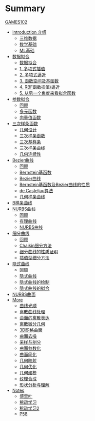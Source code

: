 # Summary

[GAMES102](README.md)

- [Introduction 介绍]()
  - [三维数据](Introduction/3DData.md)
  - [数学基础](Introduction/MathBasic.md)
  - [ML基础](Introduction/MLBaic.md)
- [数据拟合]()
  - [数据拟合](DataFitting/DataFitting.md)
  - [1. 多项式插值](DataFitting/PolynomialInterpolation.md)
  - [2. 多项式逼近](DataFitting/PolynomialApproximation.md)
  - [3. 函数空间及基函数](DataFitting/Funtion.md)
  - [4. RBF函数插值/逼近](DataFitting/RBF.md)
  - [5. 从另一个角度来看拟合函数](DataFitting/NewView.md)
- [参数拟合]()
  - [回顾](ParametricFitting/Review.md)
  - [多元函数](ParametricFitting/Multi.md)
  - [向量值函数](ParametricFitting/VectorValue.md)
- [三次样条函数]()
  - [几何设计](CubicSplines/GeometricDesign.md)
  - [三次样条函数](CubicSplines/CubicSplineFunction.md)
  - [三次基样条](CublicSplines/CubicBasisSpline.md)
  - [三次样条曲线](CublicSplines/CubicSplineCurve.md)
  - [几何连续性](CublicSplines/GeometricContinuity.md)
- [Bezier曲线]()
  - [回顾](BezierCurve/Review.md)
  - [Bernstein基函数](BezierCurve/BernsteinBasisFunction.md)
  - [Bezier曲线](BezierCurve/BezierCurve.md)
  - [Bernstein基函数及Bezier曲线的性质](BezierCurve/Property.md)
  - [de Casteljau算法](BezierCurve/DeCasteljau算法.md)
  - [几何样条曲线](BezierCurve/GeometricSpline.md)
- [B样条曲线](BsplineCurve/BsplineCurve.md)
- [NURBS曲线]()
  - [回顾](NURBS/Review.md)
  - [有理曲线](NURBS/RationalCurve.md)
  - [NURBS曲线](NURBS/NURBS.md)
- [细分曲线]()
  - [回顾](SubdivisionCurves/Review.md)
  - [Chaikin细分方法](SubdivisionCurves/Chaikin.md)
  - [细分曲线的性质证明](SubdivisionCurves/Property.md)
  - [插值型细分方法](SubdivisionCurves/interpolate.md)
- [隐式曲线]()
  - [回顾](ImplicitCurves/Review.md)
  - [隐式曲线](ImplicitCurves/ImplicitCurves.md)
  - [隐式曲线的绘制](ImplicitCurves/Draw.md)
  - [隐式曲线的拟合](ImplicitCurves/Fitting.md)
- [NURBS曲面](SplineSurfaces/SplineSurfaces.md)
- [More]()
  - [曲线光顺](CubicSplines/CurveFairing.md)
  - [离散曲线处理](CubicSplines/DiscreteCurves.md)
  - [曲面的离散表达](CubicSplines/TriangularMeshes.md)
  - [离散微分几何](CubicSplines/DiscreteDifferential.md)
  - [3D网格曲面](CubicSplines/LaplacianCoordinates.md)
  - [曲面去噪](CubicSplines/Smoothing.md)
  - [采样与剖分](CubicSplines/Sampling-Tessellation.md)
  - [曲面参数化](CubicSplines/Parameterization.md)
  - [曲面简化](CubicSplines/Simplification.md)
  - [几何映射](CubicSplines/Mapping.md)
  - [几何优化](CubicSplines/Optimization.md)
  - [几何建模](CubicSplines/Modeling.md)
  - [纹理合成](CubicSplines/TextureSynthesis.md)
  - [形状分析与理解](CubicSplines/ShapeAnalysis.md)
- [Notes]()
  - [傅里叶](Notes/55.md)
  - [稀疏学习](Notes/56.md)
  - [稀疏学习2](Notes/57.md) 
  - [P58](Notes/58.md)

  



  
  

    